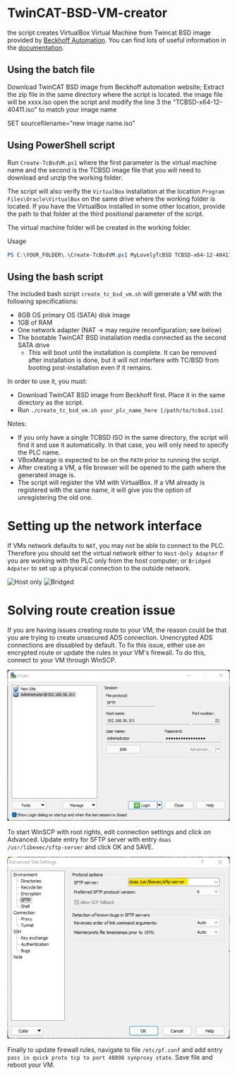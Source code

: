 # TwinCAT-BSD-VM-creator
the script creates VirtualBox Virtual Machine from Twincat BSD image provided by [Beckhoff Automation](https://www.beckhoff.com/en-en/products/ipc/software-and-tools/operating-systems/c9900-s60x-cxxxxx-0185.html). You can find lots of useful information in the [documentation](https://download.beckhoff.com/download/Document/ipc/embedded-pc/embedded-pc-cx/TwinCAT_BSD_en.pdf).

## Using the batch file

Download TwinCAT BSD image from Beckhoff automation website;
Extract the zip file in the same directory where the script is located.
the image file will be xxxx.iso
open the script and modify the line 3 the "TCBSD-x64-12-40411.iso" to match your image name

SET sourcefilename="new image name.iso"

## Using PowerShell script

Run `Create-TcBsdVM.ps1` where the first parameter is the virtual machine name and the second is the TCBSD image file that you will need to download and unzip the working folder.

The script will also verify the `VirtualBox` installation at the location `Program Files\Oracle\VirtualBox` on the same drive where the working folder is located. If you have the VirtualBox installed in some other location, provide the path to that folder at the third positional parameter of the script.

The virtual machine folder will be created in the working folder.

Usage

~~~PowerShell
PS C:\YOUR_FOLDER\.\Create-TcBsdVM.ps1 MyLovelyTcBSD TCBSD-x64-12-40411.iso
~~~

## Using the bash script

The included bash script ``create_tc_bsd_vm.sh`` will generate a VM with the
following specifications:

* 8GB OS primary OS (SATA) disk image
* 1GB of RAM
* One network adapter (NAT -> may require reconfiguration; see below)
* The bootable TwinCAT BSD installation media connected as the second SATA drive
    * This will boot until the installation is complete. It can be removed
      after installation is done, but it will not interfere with TC/BSD
      from booting post-installation even if it remains.

In order to use it, you must:

* Download TwinCAT BSD image from Beckhoff first. Place it in the same
  directory as the script.
* Run ``./create_tc_bsd_vm.sh your_plc_name_here [/path/to/tcbsd.iso]``

Notes:

* If you only have a single TCBSD ISO in the same directory, the script will
  find it and use it automatically. In that case, you will only need to specify
  the PLC name.
* VBoxManage is expected to be on the ``PATH`` prior to running the script.
* After creating a VM, a file browser will be opened to the path where the
  generated image is.
* The script will register the VM with VirtualBox.  If a VM already is
  registered with the same name, it will give you the option of unregistering
  the old one.

# Setting up the network interface

If VMs network defaults to `NAT`, you may not be able to connect to the PLC. Therefore you should set the virtual network either to `Host-Only Adapter` if you are working with the PLC only from the host computer; or `Bridged Adpater` to set up a physical connection to the outside network.

![Host only](assets/pics/host-only.png)
![Bridged](assets/pics/bridged.png)

# Solving route creation issue

If you are having issues creating route to your VM, the reason could be that you are trying to create unsecured ADS connection. Unencrypted ADS connections are dissabled by default. To fix this issue, either use an encrypted route or update the rules in your VM's firewall. To do this, connect to your VM through WinSCP.

![WinSCP connection](assets/pics/winscp.png) 

To start WinSCP with root rights, edit connection settings and click on Advanced. Update entry for SFTP server with entry `doas /usr/libexec/sftp-server` and click OK and SAVE. 
 
![SFTP](assets/pics/sftp.png) 

Finally to update firewall rules, navigate to file `/etc/pf.conf` and add entry `pass in quick proto tcp to port 48898 synproxy state`. Save file and reboot your VM.




